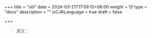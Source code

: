 +++
title = "util"
date = 2024-03-21T17:59:13+08:00
weight = 13
type = "docs"
description = ""
isCJKLanguage = true
draft = false

+++

> 原文：